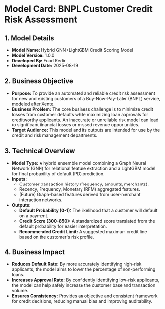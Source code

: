 # Model Card: BNPL Customer Credit Risk Assessment

## 1. Model Details

- **Model Name:** Hybrid GNN+LightGBM Credit Scoring Model
- **Model Version:** 1.0.0
- **Developed By:** Fuad Kedir
- **Development Date:** 2025-08-19

## 2. Business Objective

- **Purpose:** To provide an automated and reliable credit risk assessment for new and existing customers of a Buy-Now-Pay-Later (BNPL) service, modeled after Xente.
- **Business Problem:** The core business challenge is to minimize credit losses from customer defaults while maximizing loan approvals for creditworthy applicants. An inaccurate or unreliable risk model can lead to significant financial losses or missed revenue opportunities.
- **Target Audience:** This model and its outputs are intended for use by the credit and risk management departments.

## 3. Technical Overview

- **Model Type:** A hybrid ensemble model combining a Graph Neural Network (GNN) for relational feature extraction and a LightGBM model for final probability of default (PD) prediction.
- **Inputs:**
    -   Customer transaction history (frequency, amounts, merchants).
    -   Recency, Frequency, Monetary (RFM) aggregated features.
    -   (Future) Graph-based features derived from user-merchant interaction networks.
- **Outputs:**
    -   **Default Probability (0-1):** The likelihood that a customer will default on a payment.
    -   **Credit Score (300-850):** A standardized score translated from the default probability for easier interpretation.
    -   **Recommended Credit Limit:** A suggested maximum credit line based on the customer's risk profile.

## 4. Business Impact

- **Reduces Default Rate:** By more accurately identifying high-risk applicants, the model aims to lower the percentage of non-performing loans.
- **Increases Approval Rate:** By confidently identifying low-risk applicants, the model can help safely increase the customer base and transaction volume.
- **Ensures Consistency:** Provides an objective and consistent framework for credit decisions, reducing manual bias and improving auditability.